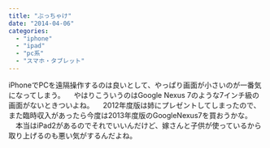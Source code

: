```yaml
---
title: "ぶっちゃけ"
date: "2014-04-06"
categories: 
  - "iphone"
  - "ipad"
  - "pc系"
  - "スマホ・タブレット"
---
```


iPhoneでPCを遠隔操作するのは良いとして、やっぱり画面が小さいのが一番気になってしまう。 　やはりこういうのはGoogle Nexus 7のような7インチ級の画面がないときついよね。 　2012年度版は姉にプレゼントしてしまったので、また臨時収入があったら今度は2013年度版のGoogleNexus7を買おうかな。 　本当はiPad2があるのでそれでいいんだけど、嫁さんと子供が使っているから取り上げるのも悪い気がするんだよね。
